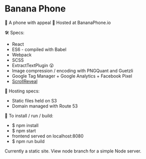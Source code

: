 # Banana Phone

🍌 A phone with appeal 🍌
Hosted at BananaPhone.io

🛠 Specs:
  * React
  * ES6 - compiled with Babel   
  * Webpack
  * SCSS
  * ExtractTextPlugin 😮
  * Image compression / encoding with PNGQuant and Guetzli
  * Google Tag Manager + Google Analytics + Facebook Pixel
  * [ScrollReveal](https://scrollrevealjs.org)

🔩 Hosting specs:
  * Static files held on S3
  * Domain managed with Route 53

📲 To install / run / build:
  * $ npm install
  * $ npm start
  * frontend served on localhost:8080
  * $ npm run build

Currently a static site. View node branch for a simple Node server.  
